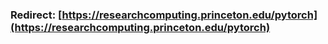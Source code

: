 ###  Redirect: [https://researchcomputing.princeton.edu/pytorch](https://researchcomputing.princeton.edu/pytorch)
